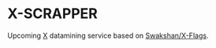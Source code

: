 # X-SCRAPPER
Upcoming [X](https://x.com) datamining service based on [Swakshan/X-Flags](https://github.com/Swakshan/X-Flags).

